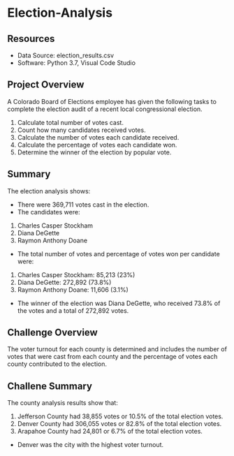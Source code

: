 # Election-Analysis

## Resources
- Data Source: election_results.csv
- Software: Python 3.7, Visual Code Studio

## Project Overview
A Colorado Board of Elections employee has given the following tasks to complete the election audit of a recent local congressional election. 

1. Calculate total number of votes cast.
2. Count how many candidates received votes.
3. Calculate the number of votes each candidate received.
4. Calculate the percentage of votes each candidate won.
5. Determine the winner of the election by popular vote.

## Summary
The election analysis shows:
- There were 369,711 votes cast in the election.
- The candidates were:
1. Charles Casper Stockham
2. Diana DeGette
3. Raymon Anthony Doane
    
- The total number of votes and percentage of votes won per candidate were:
1. Charles Casper Stockham: 85,213 (23%)
2. Diana DeGette: 272,892 (73.8%)
3. Raymon Anthony Doane: 11,606 (3.1%)

- The winner of the election was Diana DeGette, who received 73.8% of the votes and a total of 272,892 votes.

## Challenge Overview
The voter turnout for each county is determined and includes the number of votes that were cast from each county and the percentage of votes each county contributed to the election.

## Challene Summary
The county analysis results show that:
1. Jefferson County had 38,855 votes or 10.5% of the total election votes.
2. Denver County had 306,055 votes or 82.8% of the total election votes.
3. Arapahoe County had 24,801 or 6.7% of the total election votes. 

* Denver was the city with the highest voter turnout.
